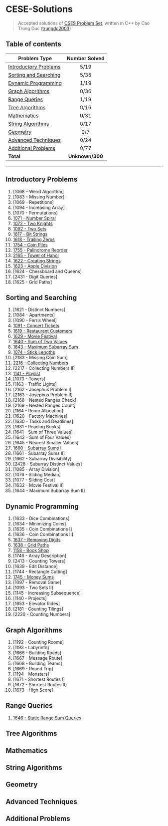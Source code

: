 # CESE-Solutions
> Accepted solutions of [CSES Problem Set](https://cses.fi/problemset/), written in C++ by Cao Trung Duc ([trungdc2003](https://cses.fi/user/105392))

## Table of contents
|                  Problem Type                   | Number Solved |
|-------------------------------------------------|:-------------:|
| [Introductory Problems](#Introductory-Problems) |      5/19     |
| [Sorting and Searching](#Sorting-and-Searching) |      5/35     |
| [Dynamic Programming](#Dynamic-Programming)     |      1/19     |
| [Graph Algorithms](#Graph-Algorithms)           |      0/36     |
| [Range Queries](#Range-Queries)                 |      1/19     |
| [Tree Algorithms](#Tree-Algorithms)             |      0/16     |
| [Mathematics](#Mathematic)                      |      0/31     |
| [String Algorithms](#String-Algorithms)         |      0/17     |
| [Geometry](#Geometry)                           |      0/7      |
| [Advanced Techniques](#Advanced-Techniques)     |      0/24     |
| [Additional Problems](#Additional-Problems)     |      0/77     |
| **Total**                                       |**Unknown/300**|

--------------------------------------------------------------------

## Introductory Problems
1. [1068 - Weird Algorithm]
2. [1083 - Missing Number]
3. [1069 - Repetitions]
4. [1094 - Increasing Array]
5. [1070 - Permutations]
6. [1071 - Number Spiral](source/1071%20-%20Number%20Spiral.cpp)
7. [1072 - Two Knights](source/1072%20-%20Two%20Knights.cpp)
8. [1092 - Two Sets](source/1092%20-%20Two%20Sets.cpp)
9. [1617 - Bit Strings](source/1617%20-%20Bit%20Strings.cpp)
10. [1618 - Trailing Zeros](source/1618%20-%20Trailing%20Zeros.cpp)
11. [1754 - Coin Piles](source/1754%20-%20Coin%20Piles.cpp)
12. [1755 - Palindrome Reorder](source/1755%20-%20Palindrome%20Reorder.cpp)
13. [2165 - Tower of Hanoi](source/2165%20-%20Tower%20of%20Hanoi.cpp)
14. [1622 - Creating Strings](source/1622%20-%20Creating%20Strings.cpp)
15. [1623 - Apple Division](source/1623%20-%20Apple%20Division.cpp)
16. [1624 - Chessboard and Queens]
17. [2431 - Digit Queries]
18. [1625 - Grid Paths]

## Sorting and Searching
1. [1621 - Distinct Numbers]
2. [1084 - Apartments]
3. [1090 - Ferris Wheel]
4. [1091 - Concert Tickets](source/1091%20-%20Concert%20Tickets.cpp)
5. [1619 - Restaurant Customers](source/1619%20-%20Restaurant%20Customers.cpp)
6. [1629 - Movie Festival](source/1629%20-%20Movie%20Festival.cpp)
7. [1640 - Sum of Two Values](source/1640%20-%20Sum%20of%20Two%20Values.cpp)
8. [1643 - Maximum Subarray Sum](source/1643%20-%20Maximum%20Subarray%20Sum.cpp)
9. [1074 - Stick Lengths](source/1074%20-%20Stick%20Lengths.cpp)
10. [2183 - Missing Coin Sum]
11. [2216 - Collecting Numbers](source/2216%20-%20Collecting%20Numbers.cpp)
12. [2217 - Collecting Numbers II]
13. [1141 - Playlist](source/1141%20-%20Playlist.cpp)
14. [1073 - Towers]
15. [1163 - Traffic Lights]
16. [2162 - Josephus Problem I]
17. [2163 - Josephus Problem II]
18. [2168 - Nested Ranges Check]
19. [2169 - Nested Ranges Count]
20. [1164 - Room Allocation]
21. [1620 - Factory Machines]
22. [1630 - Tasks and Deadlines]
23. [1631 - Reading Books]
24. [1641 - Sum of Three Values]
25. [1642 - Sum of Four Values]
26. [1645 - Nearest Smaller Values]
27. [1660 - Subarray Sums I](source/1660%20-%20Subarray%20Sums%20I.cpp)
28. [1661 - Subarray Sums II]
29. [1662 - Subarray Divisibility]
30. [2428 - Subarray Distinct Values]
31. [1085 - Array Division]
32. [1076 - Sliding Median]
33. [1077 - Sliding Cost]
34. [1632 - Movie Festival II]
35. [1644 - Maximum Subarray Sum II]

## Dynamic Programming
1. [1633 - Dice Combinations]
2. [1634 - Minimizing Coins]
3. [1635 - Coin Combinations I]
4. [1636 - Coin Combinations II]
5. [1637 - Removing Digits](source/1637%20-%20Removing%20Digits.cpp)
6. [1638 - Grid Paths](source/1638%20-%20Grid%20Paths.cpp)
7. [1158 - Book Shop](source/1158%20-%20Book%20Shop.cpp)
8. [1746 - Array Description]
9. [2413 - Counting Towers]
10. [1639 - Edit Distance]
11. [1744 - Rectangle Cutting]
12. [1745 - Money Sums](source/1745%20-%20Money%20Sums.cpp)
13. [1097 - Removal Game]
14. [1093 - Two Sets II]
15. [1145 - Increasing Subsequence]
16. [1140 - Projects]
17. [1653 - Elevator Rides]
18. [2181 - Counting Tilings]
19. [2220 - Counting Numbers]

## Graph Algorithms
1. [1192 - Counting Rooms]
2. [1193 - Labyrinth]
3. [1666 - Building Roads]
4. [1667 - Message Route]
5. [1668 - Building Teams]
6. [1669 - Round Trip]
7. [1194 - Monsters]
8. [1671 - Shortest Routes I]
9. [1672 - Shortest Routes II]
10. [1673 - High Score]



## Range Queries
1. [1646 - Static Range Sum Queries](source/1646%20-%20Static%20Range%20Sum%20Queries.cpp)

## Tree Algorithms

## Mathematics

## String Algorithms

## Geometry

## Advanced Techniques

## Additional Problems
